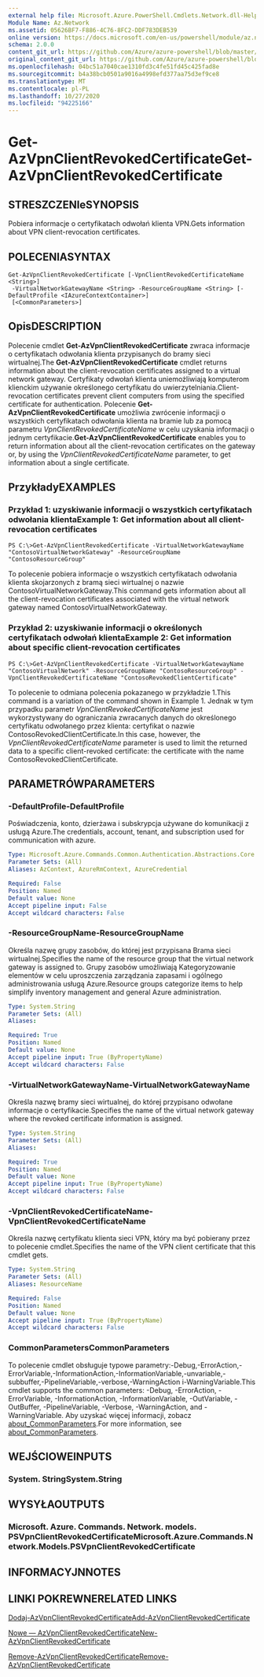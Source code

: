 ```yaml
---
external help file: Microsoft.Azure.PowerShell.Cmdlets.Network.dll-Help.xml
Module Name: Az.Network
ms.assetid: 05626BF7-F886-4C76-8FC2-DDF783DEB539
online version: https://docs.microsoft.com/en-us/powershell/module/az.network/get-azvpnclientrevokedcertificate
schema: 2.0.0
content_git_url: https://github.com/Azure/azure-powershell/blob/master/src/Network/Network/help/Get-AzVpnClientRevokedCertificate.md
original_content_git_url: https://github.com/Azure/azure-powershell/blob/master/src/Network/Network/help/Get-AzVpnClientRevokedCertificate.md
ms.openlocfilehash: 04bc51a7040cae1310fd3c4fe51fd45c425fad8e
ms.sourcegitcommit: b4a38bcb0501a9016a4998efd377aa75d3ef9ce8
ms.translationtype: MT
ms.contentlocale: pl-PL
ms.lasthandoff: 10/27/2020
ms.locfileid: "94225166"
---
```

# <span data-ttu-id="06bea-101">Get-AzVpnClientRevokedCertificate</span><span class="sxs-lookup"><span data-stu-id="06bea-101">Get-AzVpnClientRevokedCertificate</span></span>

## <span data-ttu-id="06bea-102">STRESZCZENIe</span><span class="sxs-lookup"><span data-stu-id="06bea-102">SYNOPSIS</span></span>
<span data-ttu-id="06bea-103">Pobiera informacje o certyfikatach odwołań klienta VPN.</span><span class="sxs-lookup"><span data-stu-id="06bea-103">Gets information about VPN client-revocation certificates.</span></span>

## <span data-ttu-id="06bea-104">POLECENIA</span><span class="sxs-lookup"><span data-stu-id="06bea-104">SYNTAX</span></span>

```
Get-AzVpnClientRevokedCertificate [-VpnClientRevokedCertificateName <String>]
 -VirtualNetworkGatewayName <String> -ResourceGroupName <String> [-DefaultProfile <IAzureContextContainer>]
 [<CommonParameters>]
```

## <span data-ttu-id="06bea-105">Opis</span><span class="sxs-lookup"><span data-stu-id="06bea-105">DESCRIPTION</span></span>
<span data-ttu-id="06bea-106">Polecenie cmdlet **Get-AzVpnClientRevokedCertificate** zwraca informacje o certyfikatach odwołania klienta przypisanych do bramy sieci wirtualnej.</span><span class="sxs-lookup"><span data-stu-id="06bea-106">The **Get-AzVpnClientRevokedCertificate** cmdlet returns information about the client-revocation certificates assigned to a virtual network gateway.</span></span>
<span data-ttu-id="06bea-107">Certyfikaty odwołań klienta uniemożliwiają komputerom klienckim używanie określonego certyfikatu do uwierzytelniania.</span><span class="sxs-lookup"><span data-stu-id="06bea-107">Client-revocation certificates prevent client computers from using the specified certificate for authentication.</span></span>
<span data-ttu-id="06bea-108">Polecenie **Get-AzVpnClientRevokedCertificate** umożliwia zwrócenie informacji o wszystkich certyfikatach odwołania klienta na bramie lub za pomocą parametru *VpnClientRevokedCertificateName* w celu uzyskania informacji o jednym certyfikacie.</span><span class="sxs-lookup"><span data-stu-id="06bea-108">**Get-AzVpnClientRevokedCertificate** enables you to return information about all the client-revocation certificates on the gateway or, by using the *VpnClientRevokedCertificateName* parameter, to get information about a single certificate.</span></span>

## <span data-ttu-id="06bea-109">Przykłady</span><span class="sxs-lookup"><span data-stu-id="06bea-109">EXAMPLES</span></span>

### <span data-ttu-id="06bea-110">Przykład 1: uzyskiwanie informacji o wszystkich certyfikatach odwołania klienta</span><span class="sxs-lookup"><span data-stu-id="06bea-110">Example 1: Get information about all client-revocation certificates</span></span>
```
PS C:\>Get-AzVpnClientRevokedCertificate -VirtualNetworkGatewayName "ContosoVirtualNetworkGateway" -ResourceGroupName "ContosoResourceGroup"
```

<span data-ttu-id="06bea-111">To polecenie pobiera informacje o wszystkich certyfikatach odwołania klienta skojarzonych z bramą sieci wirtualnej o nazwie ContosoVirtualNetworkGateway.</span><span class="sxs-lookup"><span data-stu-id="06bea-111">This command gets information about all the client-revocation certificates associated with the virtual network gateway named ContosoVirtualNetworkGateway.</span></span>

### <span data-ttu-id="06bea-112">Przykład 2: uzyskiwanie informacji o określonych certyfikatach odwołań klienta</span><span class="sxs-lookup"><span data-stu-id="06bea-112">Example 2: Get information about specific client-revocation certificates</span></span>
```
PS C:\>Get-AzVpnClientRevokedCertificate -VirtualNetworkGatewayName "ContosoVirtualNetwork" -ResourceGroupName "ContosoResourceGroup" -VpnClientRevokedCertificateName "ContosoRevokedClientCertificate"
```

<span data-ttu-id="06bea-113">To polecenie to odmiana polecenia pokazanego w przykładzie 1.</span><span class="sxs-lookup"><span data-stu-id="06bea-113">This command is a variation of the command shown in Example 1.</span></span>
<span data-ttu-id="06bea-114">Jednak w tym przypadku parametr *VpnClientRevokedCertificateName* jest wykorzystywany do ograniczania zwracanych danych do określonego certyfikatu odwołanego przez klienta: certyfikat o nazwie ContosoRevokedClientCertificate.</span><span class="sxs-lookup"><span data-stu-id="06bea-114">In this case, however, the *VpnClientRevokedCertificateName* parameter is used to limit the returned data to a specific client-revoked certificate: the certificate with the name ContosoRevokedClientCertificate.</span></span>

## <span data-ttu-id="06bea-115">PARAMETRÓW</span><span class="sxs-lookup"><span data-stu-id="06bea-115">PARAMETERS</span></span>

### <span data-ttu-id="06bea-116">-DefaultProfile</span><span class="sxs-lookup"><span data-stu-id="06bea-116">-DefaultProfile</span></span>
<span data-ttu-id="06bea-117">Poświadczenia, konto, dzierżawa i subskrypcja używane do komunikacji z usługą Azure.</span><span class="sxs-lookup"><span data-stu-id="06bea-117">The credentials, account, tenant, and subscription used for communication with azure.</span></span>

```yaml
Type: Microsoft.Azure.Commands.Common.Authentication.Abstractions.Core.IAzureContextContainer
Parameter Sets: (All)
Aliases: AzContext, AzureRmContext, AzureCredential

Required: False
Position: Named
Default value: None
Accept pipeline input: False
Accept wildcard characters: False
```

### <span data-ttu-id="06bea-118">-ResourceGroupName</span><span class="sxs-lookup"><span data-stu-id="06bea-118">-ResourceGroupName</span></span>
<span data-ttu-id="06bea-119">Określa nazwę grupy zasobów, do której jest przypisana Brama sieci wirtualnej.</span><span class="sxs-lookup"><span data-stu-id="06bea-119">Specifies the name of the resource group that the virtual network gateway is assigned to.</span></span>
<span data-ttu-id="06bea-120">Grupy zasobów umożliwiają Kategoryzowanie elementów w celu uproszczenia zarządzania zapasami i ogólnego administrowania usługą Azure.</span><span class="sxs-lookup"><span data-stu-id="06bea-120">Resource groups categorize items to help simplify inventory management and general Azure administration.</span></span>

```yaml
Type: System.String
Parameter Sets: (All)
Aliases:

Required: True
Position: Named
Default value: None
Accept pipeline input: True (ByPropertyName)
Accept wildcard characters: False
```

### <span data-ttu-id="06bea-121">-VirtualNetworkGatewayName</span><span class="sxs-lookup"><span data-stu-id="06bea-121">-VirtualNetworkGatewayName</span></span>
<span data-ttu-id="06bea-122">Określa nazwę bramy sieci wirtualnej, do której przypisano odwołane informacje o certyfikacie.</span><span class="sxs-lookup"><span data-stu-id="06bea-122">Specifies the name of the virtual network gateway where the revoked certificate information is assigned.</span></span>

```yaml
Type: System.String
Parameter Sets: (All)
Aliases:

Required: True
Position: Named
Default value: None
Accept pipeline input: True (ByPropertyName)
Accept wildcard characters: False
```

### <span data-ttu-id="06bea-123">-VpnClientRevokedCertificateName</span><span class="sxs-lookup"><span data-stu-id="06bea-123">-VpnClientRevokedCertificateName</span></span>
<span data-ttu-id="06bea-124">Określa nazwę certyfikatu klienta sieci VPN, który ma być pobierany przez to polecenie cmdlet.</span><span class="sxs-lookup"><span data-stu-id="06bea-124">Specifies the name of the VPN client certificate that this cmdlet gets.</span></span>

```yaml
Type: System.String
Parameter Sets: (All)
Aliases: ResourceName

Required: False
Position: Named
Default value: None
Accept pipeline input: True (ByPropertyName)
Accept wildcard characters: False
```

### <span data-ttu-id="06bea-125">CommonParameters</span><span class="sxs-lookup"><span data-stu-id="06bea-125">CommonParameters</span></span>
<span data-ttu-id="06bea-126">To polecenie cmdlet obsługuje typowe parametry:-Debug,-ErrorAction,-ErrorVariable,-InformationAction,-InformationVariable,-unvariable,-subbuffer,-PipelineVariable,-verbose,-WarningAction i-WarningVariable.</span><span class="sxs-lookup"><span data-stu-id="06bea-126">This cmdlet supports the common parameters: -Debug, -ErrorAction, -ErrorVariable, -InformationAction, -InformationVariable, -OutVariable, -OutBuffer, -PipelineVariable, -Verbose, -WarningAction, and -WarningVariable.</span></span> <span data-ttu-id="06bea-127">Aby uzyskać więcej informacji, zobacz [about_CommonParameters](http://go.microsoft.com/fwlink/?LinkID=113216).</span><span class="sxs-lookup"><span data-stu-id="06bea-127">For more information, see [about_CommonParameters](http://go.microsoft.com/fwlink/?LinkID=113216).</span></span>

## <span data-ttu-id="06bea-128">WEJŚCIOWE</span><span class="sxs-lookup"><span data-stu-id="06bea-128">INPUTS</span></span>

### <span data-ttu-id="06bea-129">System. String</span><span class="sxs-lookup"><span data-stu-id="06bea-129">System.String</span></span>

## <span data-ttu-id="06bea-130">WYSYŁA</span><span class="sxs-lookup"><span data-stu-id="06bea-130">OUTPUTS</span></span>

### <span data-ttu-id="06bea-131">Microsoft. Azure. Commands. Network. models. PSVpnClientRevokedCertificate</span><span class="sxs-lookup"><span data-stu-id="06bea-131">Microsoft.Azure.Commands.Network.Models.PSVpnClientRevokedCertificate</span></span>

## <span data-ttu-id="06bea-132">INFORMACYJN</span><span class="sxs-lookup"><span data-stu-id="06bea-132">NOTES</span></span>

## <span data-ttu-id="06bea-133">LINKI POKREWNE</span><span class="sxs-lookup"><span data-stu-id="06bea-133">RELATED LINKS</span></span>

[<span data-ttu-id="06bea-134">Dodaj-AzVpnClientRevokedCertificate</span><span class="sxs-lookup"><span data-stu-id="06bea-134">Add-AzVpnClientRevokedCertificate</span></span>](./Add-AzVpnClientRevokedCertificate.md)

[<span data-ttu-id="06bea-135">Nowe — AzVpnClientRevokedCertificate</span><span class="sxs-lookup"><span data-stu-id="06bea-135">New-AzVpnClientRevokedCertificate</span></span>](./New-AzVpnClientRevokedCertificate.md)

[<span data-ttu-id="06bea-136">Remove-AzVpnClientRevokedCertificate</span><span class="sxs-lookup"><span data-stu-id="06bea-136">Remove-AzVpnClientRevokedCertificate</span></span>](./Remove-AzVpnClientRevokedCertificate.md)


